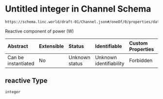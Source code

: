# Untitled integer in Channel Schema

```txt
https://schema.linc.world/draft-01/Channel.json#/oneOf/0/properties/data/properties/power/properties/reactive
```

Reactive component of power (W)

| Abstract            | Extensible | Status         | Identifiable            | Custom Properties | Additional Properties | Access Restrictions | Defined In                                           |
| :------------------ | :--------- | :------------- | :---------------------- | :---------------- | :-------------------- | :------------------ | :--------------------------------------------------- |
| Can be instantiated | No         | Unknown status | Unknown identifiability | Forbidden         | Allowed               | none                | [Channel.json*](Channel.json "open original schema") |

## reactive Type

`integer`
